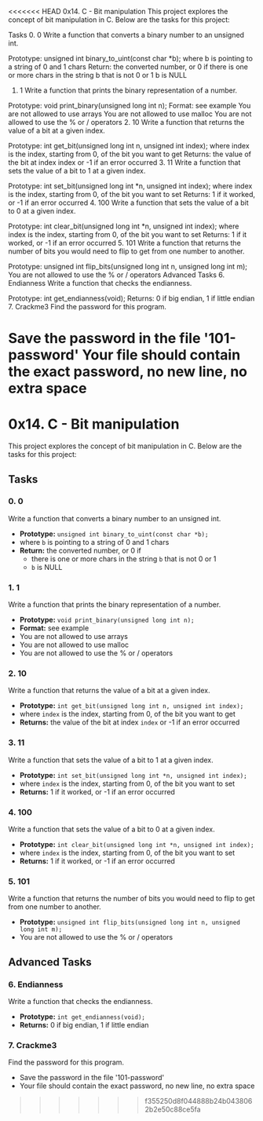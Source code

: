 <<<<<<< HEAD
0x14. C - Bit manipulation
This project explores the concept of bit manipulation in C. Below are the tasks for this project:

Tasks
0. 0
Write a function that converts a binary number to an unsigned int.

Prototype: unsigned int binary_to_uint(const char *b);
where b is pointing to a string of 0 and 1 chars
Return: the converted number, or 0 if
there is one or more chars in the string b that is not 0 or 1
b is NULL
1. 1
Write a function that prints the binary representation of a number.

Prototype: void print_binary(unsigned long int n);
Format: see example
You are not allowed to use arrays
You are not allowed to use malloc
You are not allowed to use the % or / operators
2. 10
Write a function that returns the value of a bit at a given index.

Prototype: int get_bit(unsigned long int n, unsigned int index);
where index is the index, starting from 0, of the bit you want to get
Returns: the value of the bit at index index or -1 if an error occurred
3. 11
Write a function that sets the value of a bit to 1 at a given index.

Prototype: int set_bit(unsigned long int *n, unsigned int index);
where index is the index, starting from 0, of the bit you want to set
Returns: 1 if it worked, or -1 if an error occurred
4. 100
Write a function that sets the value of a bit to 0 at a given index.

Prototype: int clear_bit(unsigned long int *n, unsigned int index);
where index is the index, starting from 0, of the bit you want to set
Returns: 1 if it worked, or -1 if an error occurred
5. 101
Write a function that returns the number of bits you would need to flip to get from one number to another.

Prototype: unsigned int flip_bits(unsigned long int n, unsigned long int m);
You are not allowed to use the % or / operators
Advanced Tasks
6. Endianness
Write a function that checks the endianness.

Prototype: int get_endianness(void);
Returns: 0 if big endian, 1 if little endian
7. Crackme3
Find the password for this program.

Save the password in the file '101-password'
Your file should contain the exact password, no new line, no extra space
=======
# 0x14. C - Bit manipulation

This project explores the concept of bit manipulation in C. Below are the tasks for this project:

## Tasks

### 0. 0
Write a function that converts a binary number to an unsigned int.
* **Prototype:** `unsigned int binary_to_uint(const char *b);`
* where `b` is pointing to a string of 0 and 1 chars
* **Return:** the converted number, or 0 if
  * there is one or more chars in the string `b` that is not 0 or 1
  * `b` is NULL

### 1. 1
Write a function that prints the binary representation of a number.
* **Prototype:** `void print_binary(unsigned long int n);`
* **Format:** see example
* You are not allowed to use arrays
* You are not allowed to use malloc
* You are not allowed to use the % or / operators

### 2. 10
Write a function that returns the value of a bit at a given index.
* **Prototype:** `int get_bit(unsigned long int n, unsigned int index);`
* where `index` is the index, starting from 0, of the bit you want to get
* **Returns:** the value of the bit at index `index` or -1 if an error occurred

### 3. 11
Write a function that sets the value of a bit to 1 at a given index.
* **Prototype:** `int set_bit(unsigned long int *n, unsigned int index);`
* where `index` is the index, starting from 0, of the bit you want to set
* **Returns:** 1 if it worked, or -1 if an error occurred

### 4. 100
Write a function that sets the value of a bit to 0 at a given index.
* **Prototype:** `int clear_bit(unsigned long int *n, unsigned int index);`
* where `index` is the index, starting from 0, of the bit you want to set
* **Returns:** 1 if it worked, or -1 if an error occurred

### 5. 101
Write a function that returns the number of bits you would need to flip to get from one number to another.
* **Prototype:** `unsigned int flip_bits(unsigned long int n, unsigned long int m);`
* You are not allowed to use the % or / operators

## Advanced Tasks

### 6. Endianness
Write a function that checks the endianness.
* **Prototype:** `int get_endianness(void);`
* **Returns:** 0 if big endian, 1 if little endian

### 7. Crackme3 
Find the password for this program.
* Save the password in the file '101-password'
* Your file should contain the exact password, no new line, no extra space
>>>>>>> f355250d8f044888b24b0438062b2e50c88ce5fa
